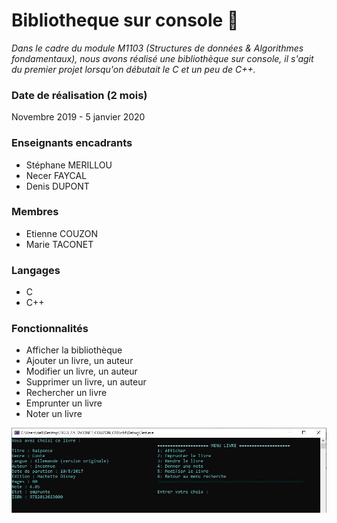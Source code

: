 # Bibliotheque sur console :blue_book:

*Dans le cadre du module M1103 (Structures de données & Algorithmes fondamentaux), nous avons réalisé une bibliothèque sur console, il s'agit du premier projet lorsqu'on débutait le C et un peu de C++.* 

### Date de réalisation (2 mois) 
Novembre 2019 - 5 janvier 2020
  
### Enseignants encadrants 
- Stéphane MERILLOU
- Necer FAYCAL
- Denis DUPONT 

### Membres  
- Etienne COUZON
- Marie TACONET  

### Langages
- C
- C++

### Fonctionnalités
- Afficher la bibliothèque
- Ajouter un livre, un auteur  
- Modifier un livre, un auteur
- Supprimer un livre, un auteur
- Rechercher un livre
- Emprunter un livre
- Noter un livre 

![Choix Livre](JeuD'Essai/11.JPG)